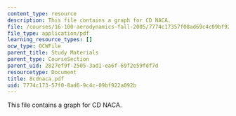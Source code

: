 ```yaml
---
content_type: resource
description: This file contains a graph for CD NACA.
file: /courses/16-100-aerodynamics-fall-2005/7774c17357f08ad69c4c09bf922a092b_8cdnaca.pdf
file_type: application/pdf
learning_resource_types: []
ocw_type: OCWFile
parent_title: Study Materials
parent_type: CourseSection
parent_uid: 2827ef9f-2505-3ad1-ea6f-69f2e59fdf7d
resourcetype: Document
title: 8cdnaca.pdf
uid: 7774c173-57f0-8ad6-9c4c-09bf922a092b
---
```

This file contains a graph for CD NACA.

